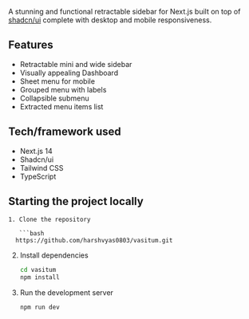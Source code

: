  

A stunning and functional retractable sidebar for Next.js built on top of [shadcn/ui](https://ui.shadcn.com) complete with desktop and mobile responsiveness.

## Features

- Retractable mini and wide sidebar
- Visually appealing Dashboard
- Sheet menu for mobile
- Grouped menu with labels
- Collapsible submenu
- Extracted menu items list

## Tech/framework used

- Next.js 14
- Shadcn/ui
- Tailwind CSS
- TypeScript
 
## Starting the project locally
```
1. Clone the repository

   ```bash
  https://github.com/harshvyas0803/vasitum.git
   ```

2. Install dependencies

   ```bash
   cd vasitum
   npm install
   ```

3. Run the development server

   ```bash
   npm run dev
   ```

 
